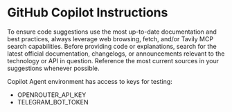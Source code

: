 # GitHub Copilot Instructions

To ensure code suggestions use the most up-to-date documentation and best practices, always leverage web browsing, fetch, and/or Tavily MCP search capabilities. Before providing code or explanations, search for the latest official documentation, changelogs, or announcements relevant to the technology or API in question. Reference the most current sources in your suggestions whenever possible.

Copilot Agent environment has access to keys for testing:
- OPENROUTER_API_KEY
- TELEGRAM_BOT_TOKEN